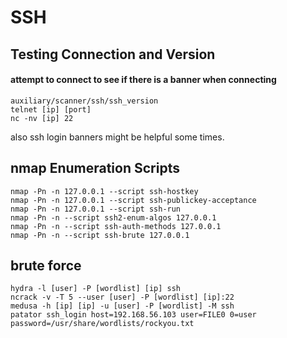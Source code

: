 # SSH

## Testing Connection and Version

#### attempt to connect to see if there is a banner when connecting

```text
auxiliary/scanner/ssh/ssh_version
telnet [ip] [port]
nc -nv [ip] 22
```

also ssh login banners might be helpful some times.

## nmap Enumeration Scripts

```text
nmap -Pn -n 127.0.0.1 --script ssh-hostkey
nmap -Pn -n 127.0.0.1 --script ssh-publickey-acceptance
nmap -Pn -n 127.0.0.1 --script ssh-run
nmap -Pn -n --script ssh2-enum-algos 127.0.0.1
nmap -Pn -n --script ssh-auth-methods 127.0.0.1
nmap -Pn -n --script ssh-brute 127.0.0.1
```

## brute force

```text
hydra -l [user] -P [wordlist] [ip] ssh
ncrack -v -T 5 --user [user] -P [wordlist] [ip]:22
medusa -h [ip] [ip] -u [user] -P [wordlist] -M ssh
patator ssh_login host=192.168.56.103 user=FILE0 0=user password=/usr/share/wordlists/rockyou.txt
```

